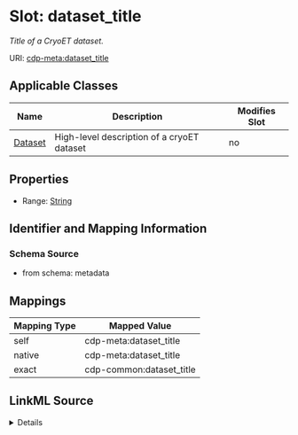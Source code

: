 

# Slot: dataset_title


_Title of a CryoET dataset._



URI: [cdp-meta:dataset_title](metadatadataset_title)



<!-- no inheritance hierarchy -->





## Applicable Classes

| Name | Description | Modifies Slot |
| --- | --- | --- |
| [Dataset](Dataset.md) | High-level description of a cryoET dataset |  no  |







## Properties

* Range: [String](String.md)





## Identifier and Mapping Information







### Schema Source


* from schema: metadata




## Mappings

| Mapping Type | Mapped Value |
| ---  | ---  |
| self | cdp-meta:dataset_title |
| native | cdp-meta:dataset_title |
| exact | cdp-common:dataset_title |




## LinkML Source

<details>
```yaml
name: dataset_title
description: Title of a CryoET dataset.
from_schema: metadata
exact_mappings:
- cdp-common:dataset_title
rank: 1000
alias: dataset_title
owner: Dataset
domain_of:
- Dataset
range: string
inlined: true
inlined_as_list: true

```
</details>